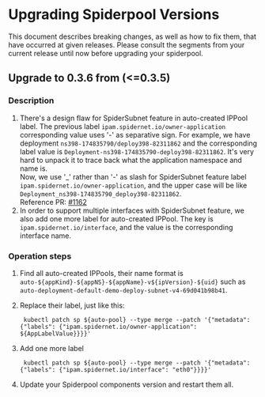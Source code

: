 # Upgrading Spiderpool Versions 

This document describes breaking changes, as well as how to fix them, that have occurred at given releases.
Please consult the segments from your current release until now before upgrading your spiderpool.


## Upgrade to 0.3.6 from (<=0.3.5)

### Description

1. There's a design flaw for SpiderSubnet feature in auto-created IPPool label.
The previous label `ipam.spidernet.io/owner-application` corresponding value uses '-' as separative sign.
For example, we have deployment `ns398-174835790/deploy398-82311862` and the corresponding label value is `Deployment-ns398-174835790-deploy398-82311862`.
It's very hard to unpack it to trace back what the application namespace and name is.  
Now, we use '_' rather than '-' as slash for SpiderSubnet feature label `ipam.spidernet.io/owner-application`, and the upper case
will be like `Deployment_ns398-174835790_deploy398-82311862`.  
Reference PR: [#1162](https://github.com/spidernet-io/spiderpool/pull/1162)
2. In order to support multiple interfaces with SpiderSubnet feature, we also add one more label for auto-created IPPool.
The key is `ipam.spidernet.io/interface`, and the value is the corresponding interface name.

### Operation steps

1. Find all auto-created IPPools, their name format is `auto-${appKind}-${appNS}-${appName}-v${ipVersion}-${uid}` such as `auto-deployment-default-demo-deploy-subnet-v4-69d041b98b41`.

2. Replace their label, just like this:

   ```shell
    kubectl patch sp ${auto-pool} --type merge --patch '{"metadata": {"labels": {"ipam.spidernet.io/owner-application": ${AppLabelValue}}}}'
   ```

3. Add one more label

   ```shell
    kubectl patch sp ${auto-pool} --type merge --patch '{"metadata": {"labels": {"ipam.spidernet.io/interface": "eth0"}}}}'
   ```

4. Update your Spiderpool components version and restart them all.
